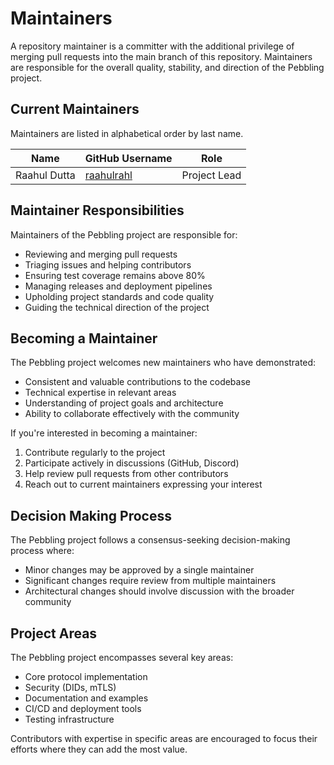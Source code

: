 # Maintainers

A repository maintainer is a committer with the additional privilege of merging pull requests into the main branch of this repository. Maintainers are responsible for the overall quality, stability, and direction of the Pebbling project.

## Current Maintainers

Maintainers are listed in alphabetical order by last name.

| Name | GitHub Username | Role |
| ---- | ---- | ---- |
| Raahul Dutta | [raahulrahl](https://github.com/raahulrahl) | Project Lead |

## Maintainer Responsibilities

Maintainers of the Pebbling project are responsible for:

- Reviewing and merging pull requests
- Triaging issues and helping contributors
- Ensuring test coverage remains above 80%
- Managing releases and deployment pipelines
- Upholding project standards and code quality
- Guiding the technical direction of the project

## Becoming a Maintainer

The Pebbling project welcomes new maintainers who have demonstrated:

- Consistent and valuable contributions to the codebase
- Technical expertise in relevant areas
- Understanding of project goals and architecture
- Ability to collaborate effectively with the community

If you're interested in becoming a maintainer:

1. Contribute regularly to the project
2. Participate actively in discussions (GitHub, Discord)
3. Help review pull requests from other contributors
4. Reach out to current maintainers expressing your interest

## Decision Making Process

The Pebbling project follows a consensus-seeking decision-making process where:

- Minor changes may be approved by a single maintainer
- Significant changes require review from multiple maintainers
- Architectural changes should involve discussion with the broader community

## Project Areas

The Pebbling project encompasses several key areas:

- Core protocol implementation
- Security (DIDs, mTLS)
- Documentation and examples
- CI/CD and deployment tools
- Testing infrastructure

Contributors with expertise in specific areas are encouraged to focus their efforts where they can add the most value.
